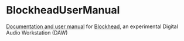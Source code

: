 # BlockheadUserManual
[Documentation and user manual](https://hyfudiar.github.io/BlockheadUserManual/introduction.html) for [Blockhead](https://youtu.be/P5fWPBOdrY8), an experimental Digital Audio Workstation (DAW)
